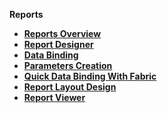 <strong>Reports<strong>       

<ul>
	<li><a href="/articles/38_reports/01_reports_overview.md">Reports Overview</a></li>
	<web><li><a href="/articles/38_reports/02_create_new_report.md">Report Designer</a></li></web>
	<web><li><a href="/articles/38_reports/03_data_binding.md">Data Binding</a></li></web>
	<web><li><a href="/articles/38_reports/04_parameters_creation.md">Parameters Creation</a></li></web>
	<web><li><a href="/articles/38_reports/05_quick_data_binding_with_Fabric.md">Quick Data Binding With Fabric</a></li></web>
	<web><li><a href="/articles/38_reports/06_design_report_layout.md">Report Layout Design</a></li></web>
	<li><a href="/articles/38_reports/07_report_viewer.md">Report Viewer</a></li>
</ul>
